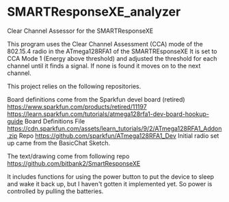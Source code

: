 # SMARTResponseXE_analyzer
Clear Channel Assessor for the SMARTResponseXE

This program uses the Clear Channel Assessment (CCA) mode of the 802.15.4 radio in the ATmega128RFA1 of the SMARTREsponseXE
It is set to CCA Mode 1 (Energy above threshold) and adjusted the threshold for each channel until it finds a signal. If none is found it moves on to the next channel. 

This project relies on the following repositories.

Board definitions come from the Sparkfun devel board (retired)
https://www.sparkfun.com/products/retired/11197
https://learn.sparkfun.com/tutorials/atmega128rfa1-dev-board-hookup-guide
Board Definitions File
https://cdn.sparkfun.com/assets/learn_tutorials/9/2/ATmega128RFA1_Addon.zip
Repo
https://github.com/sparkfun/ATmega128RFA1_Dev
Initial radio set up came from the BasicChat Sketch.

The text/drawing come from following repo
https://github.com/bitbank2/SmartResponseXE

It includes functions for using the power button to put the device to sleep and wake it back up, but I haven't gotten it implemented yet. So power is controlled by pulling the batteries.
